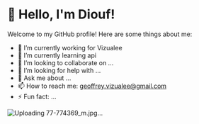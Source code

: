 # 👋 Hello, I'm Diouf!

Welcome to my GitHub profile! Here are some things about me:

- 🔭 I’m currently working for Vizualee
- 🌱 I’m currently learning api
- 👯 I’m looking to collaborate on ...
- 🤔 I’m looking for help with ...
- 💬 Ask me about ...
- 📫 How to reach me: geoffrey.vizualee@gmail.com  
- ⚡ Fun fact: ...

![Uploading 77-774369_m.jpg…]()

